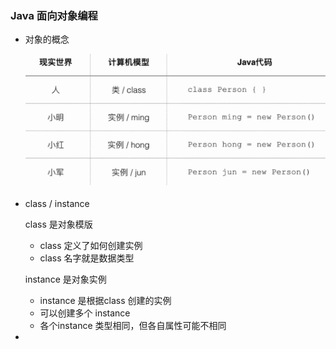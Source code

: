 ### Java 面向对象编程

- 对象的概念

  ![object](images/object.png)

- class / instance

  class 是对象模版

  - class 定义了如何创建实例
  - class 名字就是数据类型

  instance 是对象实例

  - instance 是根据class 创建的实例
  - 可以创建多个 instance
  - 各个instance 类型相同，但各自属性可能不相同

- 

